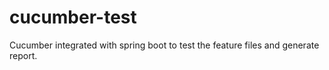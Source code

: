 # cucumber-test
Cucumber integrated with spring boot to test the feature files and generate report.

